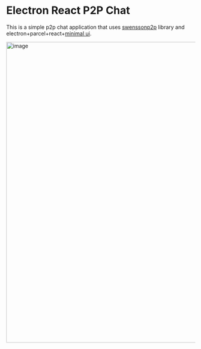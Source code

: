 # Electron React P2P Chat

This is a simple p2p chat application that uses [swenssonp2p](https://github.com/swensson/swenssonp2p) library and electron+parcel+react+[minimal ui](https://github.com/swensson/buecherei/tree/master/demos/minimal-ui-showcase).

<img width="801" alt="image" src="https://user-images.githubusercontent.com/24711892/178095243-897e929c-bf94-4675-a5df-9817e044ec51.png">
